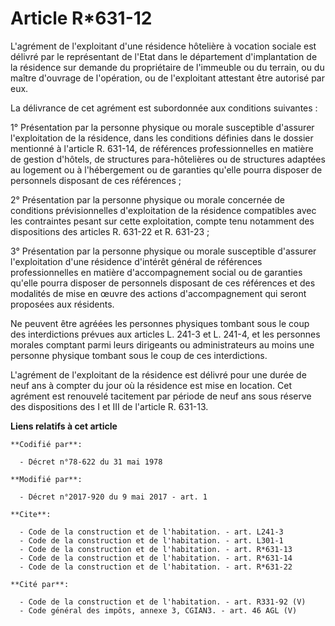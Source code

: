 # Article R*631-12

L'agrément de l'exploitant d'une résidence hôtelière à vocation sociale est délivré par le représentant de l'Etat dans le
département d'implantation de la résidence sur demande du propriétaire de l'immeuble ou du terrain, ou du maître d'ouvrage de
l'opération, ou de l'exploitant attestant être autorisé par eux.

La délivrance de cet agrément est subordonnée aux conditions suivantes :

1° Présentation par la personne physique ou morale susceptible d'assurer l'exploitation de la résidence, dans les conditions
définies dans le dossier mentionné à l'article R. 631-14, de références professionnelles en matière de gestion d'hôtels, de
structures para-hôtelières ou de structures adaptées au logement ou à l'hébergement ou de garanties qu'elle pourra disposer
de personnels disposant de ces références ;

2° Présentation par la personne physique ou morale concernée de conditions prévisionnelles d'exploitation de la résidence
compatibles avec les contraintes pesant sur cette exploitation, compte tenu notamment des dispositions des articles R. 631-22
et R. 631-23 ;

3° Présentation par la personne physique ou morale susceptible d'assurer l'exploitation d'une résidence d'intérêt général de
références professionnelles en matière d'accompagnement social ou de garanties qu'elle pourra disposer de personnels
disposant de ces références et des modalités de mise en œuvre des actions d'accompagnement qui seront proposées aux
résidents.

Ne peuvent être agréées les personnes physiques tombant sous le coup des interdictions prévues aux articles L. 241-3 et L.
241-4, et les personnes morales comptant parmi leurs dirigeants ou administrateurs au moins une personne physique tombant
sous le coup de ces interdictions.

L'agrément de l'exploitant de la résidence est délivré pour une durée de neuf ans à compter du jour où la résidence est mise
en location. Cet agrément est renouvelé tacitement par période de neuf ans sous réserve des dispositions des I et III de
l'article R. 631-13.

**Liens relatifs à cet article**

	**Codifié par**:

	  - Décret n°78-622 du 31 mai 1978

	**Modifié par**:

	  - Décret n°2017-920 du 9 mai 2017 - art. 1

	**Cite**:

	  - Code de la construction et de l'habitation. - art. L241-3
	  - Code de la construction et de l'habitation. - art. L301-1
	  - Code de la construction et de l'habitation. - art. R*631-13
	  - Code de la construction et de l'habitation. - art. R*631-14
	  - Code de la construction et de l'habitation. - art. R*631-22

	**Cité par**:

	  - Code de la construction et de l'habitation. - art. R331-92 (V)
	  - Code général des impôts, annexe 3, CGIAN3. - art. 46 AGL (V)
